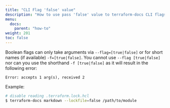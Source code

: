 ```yaml
---
title: "CLI Flag 'false' value"
description: "How to use pass 'false' value to terraform-docs CLI flags."
menu:
  docs:
    parent: "how-to"
weight: 201
toc: false
---
```


Boolean flags can only take arguments via `--flag=[true|false]` or for short names
(if available) `-f=[true|false]`. You cannot use `--flag [true|false]` nor can you
use the shorthand `-f [true|false]` as it will result in the following error:

```text
Error: accepts 1 arg(s), received 2
```

Example:

```bash
# disable reading .terraform.lock.hcl
$ terraform-docs markdown --lockfile=false /path/to/module
```
